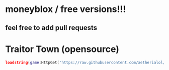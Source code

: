 # moneyblox / free versions!!!
## feel free to add pull requests
# Traitor Town (opensource)
```lua
loadstring(game:HttpGet("https://raw.githubusercontent.com/aetherialol/moneyblox/refs/heads/main/ttt.lua"))()
```
